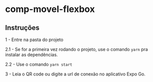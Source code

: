 # comp-movel-flexbox

## Instruções

1 - Entre na pasta do projeto

2.1 - Se for a primeira vez rodando o projeto, use o comando `yarn` pra instalar as dependências.

2.2 - Use o comando `yarn start`

3 - Leia o QR code ou digite a url de conexão no aplicativo Expo Go.

